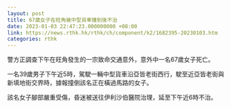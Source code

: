 ```yaml
---
layout: post
title: 67歲女子在旺角被中型貨車撞到後不治
date: 2023-01-03 22:47:23.000000000 +08:00
link: https://news.rthk.hk/rthk/ch/component/k2/1682395-20230103.htm
categories: rthk
---
```


警方正調查下午在旺角發生的一宗致命交通意外，意外中一名67歲女子死亡。

一名39歲男子下午近5時，駕駛一輛中型貨車沿亞皆老街西行，駛至近亞皆老街與新填地街交界時，據報撞倒該名正在橫過馬路的女子。

該名女子腳部嚴重受傷，昏迷被送往伊利沙伯醫院治理，延至下午近6時不治。
